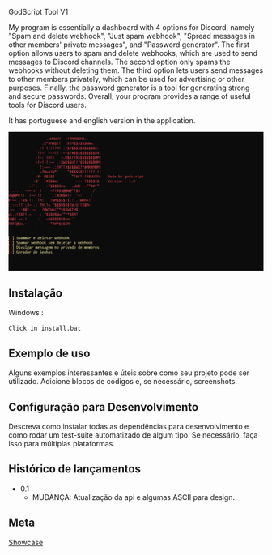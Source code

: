 GodScript Tool V1


My program is essentially a dashboard with 4 options for Discord, namely "Spam and delete webhook", "Just spam webhook", "Spread messages in other members' private messages", and "Password generator". The first option allows users to spam and delete webhooks, which are used to send messages to Discord channels. The second option only spams the webhooks without deleting them. The third option lets users send messages to other members privately, which can be used for advertising or other purposes. Finally, the password generator is a tool for generating strong and secure passwords. Overall, your program provides a range of useful tools for Discord users.

It has portuguese and english version in the application.



![](panel.png)

## Instalação

Windows :

```
Click in install.bat
```

## Exemplo de uso

Alguns exemplos interessantes e úteis sobre como seu projeto pode ser utilizado. Adicione blocos de códigos e, se necessário, screenshots.

 

## Configuração para Desenvolvimento

Descreva como instalar todas as dependências para desenvolvimento e como rodar um test-suite automatizado de algum tipo. Se necessário, faça isso para múltiplas plataformas.



## Histórico de lançamentos

* 0.1
    * MUDANÇA: Atualização da api e algumas ASCII para design.


## Meta

[Showcase](https://youtu.be/3ui_iIkxOU8)







